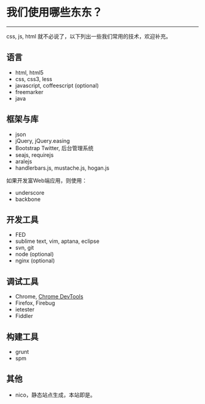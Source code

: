 # 我们使用哪些东东？

----------------

css, js, html 就不必说了，以下列出一些我们常用的技术，欢迎补充。

## 语言 ##

- html, html5
- css, css3, less
- javascript, coffeescript (optional)
- freemarker
- java

## 框架与库 ##

- json
- jQuery, jQuery.easing
- Bootstrap Twitter, 后台管理系统
- seajs, requirejs
- aralejs
- handlerbars.js, mustache.js, hogan.js

如果开发富Web端应用，则使用：

- underscore
- backbone

## 开发工具 ##

- FED
- sublime text, vim, aptana, eclipse
- svn, git
- node (optional)
- nginx (optional)

## 调试工具 ##

- Chrome, [Chrome DevTools](https://developers.google.com/chrome-developer-tools/)
- Firefox, Firebug
- ietester
- Fiddler

## 构建工具 ##

- grunt
- spm

## 其他 ##

- nico，静态站点生成，本站即是。